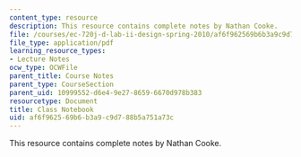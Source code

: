 ```yaml
---
content_type: resource
description: This resource contains complete notes by Nathan Cooke.
file: /courses/ec-720j-d-lab-ii-design-spring-2010/af6f962569b6b3a9c9d788b5a751a73c_MITEC_720JS10_class_notebk.pdf
file_type: application/pdf
learning_resource_types:
- Lecture Notes
ocw_type: OCWFile
parent_title: Course Notes
parent_type: CourseSection
parent_uid: 10999552-d6e4-9e27-8659-6670d978b383
resourcetype: Document
title: Class Notebook
uid: af6f9625-69b6-b3a9-c9d7-88b5a751a73c
---
```

This resource contains complete notes by Nathan Cooke.